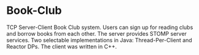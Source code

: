 # Book-Club
TCP Server-Client Book Club system. Users can sign up for reading clubs and borrow books from each other. The server provides STOMP server services. Two selectable implementations in Java: Thread-Per-Client and Reactor DPs. The client was written in C++.
